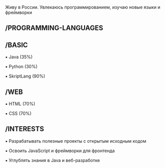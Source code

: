 Живу в России. Увлекаюсь программированием, изучаю новые языки и фреймворки

## **/PROGRAMMING-LANGUAGES**

  ## **/BASIC**

▪︎ Java (35%)

▪︎ Python (30%)

▪︎ SkriptLang (90%)

  ## **/WEB**

▪︎ HTML (70%)

▪︎ CSS (70%)

  ## **/INTERESTS**

▪︎ Разрабатывать полезные проекты с открытым исходным кодом

▪︎ Освоить JavaScript и фреймворки для фронтенда

▪︎ Углублять знания в Java и веб-разработке
